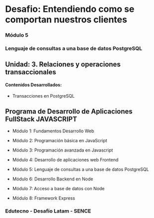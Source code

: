 # Desafio: Entendiendo como se comportan nuestros clientes

### Módulo 5
### Lenguaje de consultas a una base de datos PostgreSQL

## Unidad: 3. Relaciones y operaciones transaccionales

#### Contenidos Desarrollados:

- Transacciones en PostgreSQL


## Programa de Desarrollo de Aplicaciones FullStack JAVASCRIPT

- Módulo 1: Fundamentos Desarrollo Web

- Módulo 2: Programación básica en JavaScript

- Módulo 3: Programación avanzada en Javascript

- Módulo 4: Desarrollo de aplicaciones web Frontend

- Módulo 5: Lenguaje de consultas a una base de datos PostgreSQL

- Módulo 6: Desarrollo Backend en Node

- Módulo 7: Acceso a base de datos con Node

- Módulo 8: Framework Express


### Edutecno - Desafío Latam - SENCE